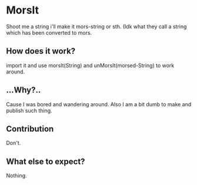 # MorsIt
Shoot me a string i'll make it mors-string or sth. (Idk what they call a string which has been converted to mors.

## How does it work?
import it and use morsIt(String) and unMorsIt(morsed-String) to work around.


## ...Why?..
Cause I was bored and wandering around. Also I am a bit dumb to make and publish such thing.

## Contribution
Don't.

## What else to expect?
Nothing.
